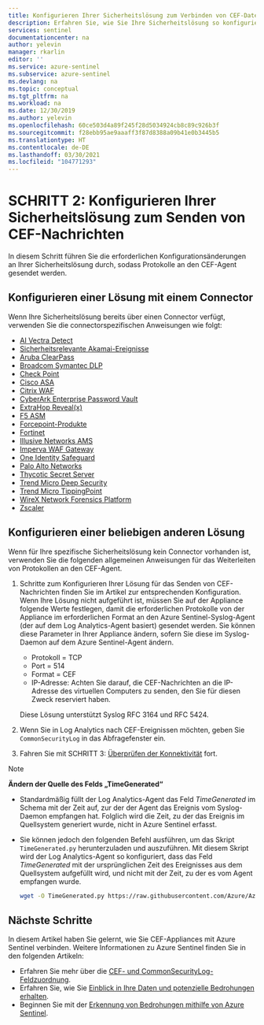 ```yaml
---
title: Konfigurieren Ihrer Sicherheitslösung zum Verbinden von CEF-Daten mit der Vorschauversion von Azure Sentinel | Microsoft-Dokumentation
description: Erfahren Sie, wie Sie Ihre Sicherheitslösung so konfigurieren, dass sie CEF-Daten mit Azure Sentinel verbindet.
services: sentinel
documentationcenter: na
author: yelevin
manager: rkarlin
editor: ''
ms.service: azure-sentinel
ms.subservice: azure-sentinel
ms.devlang: na
ms.topic: conceptual
ms.tgt_pltfrm: na
ms.workload: na
ms.date: 12/30/2019
ms.author: yelevin
ms.openlocfilehash: 60ce503d4a89f245f28d5034924cb8c89c926b3f
ms.sourcegitcommit: f28ebb95ae9aaaff3f87d8388a09b41e0b3445b5
ms.translationtype: HT
ms.contentlocale: de-DE
ms.lasthandoff: 03/30/2021
ms.locfileid: "104771293"
---
```

# <a name="step-2-configure-your-security-solution-to-send-cef-messages"></a>SCHRITT 2: Konfigurieren Ihrer Sicherheitslösung zum Senden von CEF-Nachrichten

In diesem Schritt führen Sie die erforderlichen Konfigurationsänderungen an Ihrer Sicherheitslösung durch, sodass Protokolle an den CEF-Agent gesendet werden.

## <a name="configure-a-solution-with-a-connector"></a>Konfigurieren einer Lösung mit einem Connector

Wenn Ihre Sicherheitslösung bereits über einen Connector verfügt, verwenden Sie die connectorspezifischen Anweisungen wie folgt:

- [AI Vectra Detect](connect-ai-vectra-detect.md)
- [Sicherheitsrelevante Akamai-Ereignisse](connect-akamai-security-events.md)
- [Aruba ClearPass](connect-aruba-clearpass.md)
- [Broadcom Symantec DLP](connect-broadcom-symantec-dlp.md)
- [Check Point](connect-checkpoint.md)
- [Cisco ASA](connect-cisco.md)
- [Citrix WAF](connect-citrix-waf.md)
- [CyberArk Enterprise Password Vault](connect-cyberark.md)
- [ExtraHop Reveal(x)](connect-extrahop.md)
- [F5 ASM](connect-f5.md)
- [Forcepoint-Produkte](connect-forcepoint-casb-ngfw.md)
- [Fortinet](connect-fortinet.md)
- [Illusive Networks AMS](connect-illusive-attack-management-system.md)
- [Imperva WAF Gateway](connect-imperva-waf-gateway.md)
- [One Identity Safeguard](connect-one-identity.md)
- [Palo Alto Networks](connect-paloalto.md)
- [Thycotic Secret Server](connect-thycotic-secret-server.md)
- [Trend Micro Deep Security](connect-trend-micro.md)
- [Trend Micro TippingPoint](connect-trend-micro-tippingpoint.md)
- [WireX Network Forensics Platform](connect-wirex-systems.md)
- [Zscaler](connect-zscaler.md)
## <a name="configure-any-other-solution"></a>Konfigurieren einer beliebigen anderen Lösung

Wenn für Ihre spezifische Sicherheitslösung kein Connector vorhanden ist, verwenden Sie die folgenden allgemeinen Anweisungen für das Weiterleiten von Protokollen an den CEF-Agent.

1. Schritte zum Konfigurieren Ihrer Lösung für das Senden von CEF-Nachrichten finden Sie im Artikel zur entsprechenden Konfiguration. Wenn Ihre Lösung nicht aufgeführt ist, müssen Sie auf der Appliance folgende Werte festlegen, damit die erforderlichen Protokolle von der Appliance im erforderlichen Format an den Azure Sentinel-Syslog-Agent (der auf dem Log Analytics-Agent basiert) gesendet werden. Sie können diese Parameter in Ihrer Appliance ändern, sofern Sie diese im Syslog-Daemon auf dem Azure Sentinel-Agent ändern.
    - Protokoll = TCP
    - Port = 514
    - Format = CEF
    - IP-Adresse: Achten Sie darauf, die CEF-Nachrichten an die IP-Adresse des virtuellen Computers zu senden, den Sie für diesen Zweck reserviert haben.

   Diese Lösung unterstützt Syslog RFC 3164 und RFC 5424.

1. Wenn Sie in Log Analytics nach CEF-Ereignissen möchten, geben Sie `CommonSecurityLog` in das Abfragefenster ein.

1. Fahren Sie mit SCHRITT 3: [Überprüfen der Konnektivität](connect-cef-verify.md) fort.

> [!NOTE]
> **Ändern der Quelle des Felds „TimeGenerated“**
>
> - Standardmäßig füllt der Log Analytics-Agent das Feld *TimeGenerated* im Schema mit der Zeit auf, zur der der Agent das Ereignis vom Syslog-Daemon empfangen hat. Folglich wird die Zeit, zu der das Ereignis im Quellsystem generiert wurde, nicht in Azure Sentinel erfasst.
>
> - Sie können jedoch den folgenden Befehl ausführen, um das Skript `TimeGenerated.py` herunterzuladen und auszuführen. Mit diesem Skript wird der Log Analytics-Agent so konfiguriert, dass das Feld *TimeGenerated* mit der ursprünglichen Zeit des Ereignisses aus dem Quellsystem aufgefüllt wird, und nicht mit der Zeit, zu der es vom Agent empfangen wurde.
>
>    ```bash
>    wget -O TimeGenerated.py https://raw.githubusercontent.com/Azure/Azure-Sentinel/master/DataConnectors/CEF/TimeGenerated.py && python TimeGenerated.py {ws_id}
>    ```

## <a name="next-steps"></a>Nächste Schritte

In diesem Artikel haben Sie gelernt, wie Sie CEF-Appliances mit Azure Sentinel verbinden. Weitere Informationen zu Azure Sentinel finden Sie in den folgenden Artikeln:

- Erfahren Sie mehr über die [CEF- und CommonSecurityLog-Feldzuordnung](cef-name-mapping.md).
- Erfahren Sie, wie Sie [Einblick in Ihre Daten und potenzielle Bedrohungen erhalten](quickstart-get-visibility.md).
- Beginnen Sie mit der [Erkennung von Bedrohungen mithilfe von Azure Sentinel](./tutorial-detect-threats-built-in.md).